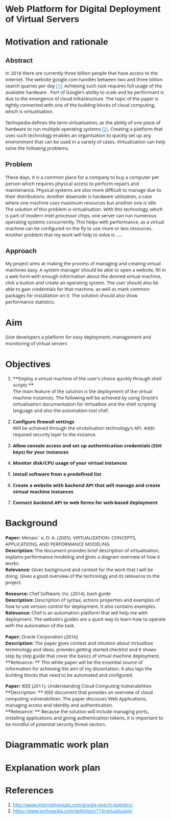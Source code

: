 # Web Platform for Digital Deployment of Virtual Servers

# Motivation and rationale
## Abstract
In 2016 there are currently three billion people that have access to the internet. The website google.com handles between two and three billion search queries per day [[1]](#1). Achieving such task requires full usage of the available hardware . Part of Google's ability to scale and be performant is due to the emergence of cloud infrastructure.  The topic of the paper is tightly connected with one of the building blocks of cloud computing, which is virtualisation.

Techopedia defines the term virtualisation, as the ability of one piece of hardware to run multiple operating systems [[2]](#2).
Creating a platform that uses such technology enables an organisation to quickly set up any environment that can be used in a variety of cases.  Virtualisation can help solve the following problems.

## Problem
These days, it is a common place for a company to buy a computer per person which requires physical access to perform repairs and maintenance. Physical systems are also more difficult to manage due to their distributions. Another downside is hardware utilisation, a case where one machine uses maximum resources but another one is idle. The solution of this problem is virtualisation. With this technology, which is part of modern Intel processor chips, one server can run numerous operating systems concurrently. This helps with performance, as a virtual machine can be configured on the fly to use more or less resources. Another problem that my work will help to solve is .....

## Approach
My project aims at making the process of managing and creating virtual machines easy.
A system manager should be able to open a website, fill in a web form with enough information about the desired virtual machine, click a button and create an operating system. The user should also be able to gain credentials for that machine, as well as mark common packages for installation on it. The solution should also show performance statistics.


# Aim
Give developers a platform for easy deployment, management and monitoring of virtual servers
# Objectives
1. **Deploy a virtual machine of the user's choice quickly through shell scripts **  
The main feature of the solution is the deployment of the virtual machine instances. The following will be achieved by using Oracle's virtualisation documentation for Virtualbox and the shell scripting language and also the automation tool chef.

2. **Configure firewall settings**  
Will be achieved through the virutalisation technology's API. Adds required security layer to the instance.

3. **Allow console access and set up authentication credentials (SSH keys) for your instances**  

4. **Monitor disk/CPU usage of your virtual instances**  

5. **Install software from a predefined list**  

6. **Create a website with backend API that will manage and create virtual machine instances**  

7. **Connect backend API to web forms for web-based deployment**  

# Background

**Paper:** Menasc´e, D. A. (2005). VIRTUALIZATION: CONCEPTS, APPLICATIONS, AND PERFORMANCE MODELING  
**Description:**  The document provides brief description of virtualisation, explains performance modeling and gives a diagram overview of how it works.   
**Relevance:** Gives background and context for the work that I will be doing. Gives a good overview of the technology and its relevance to the project.

**Resource:**  Chef Software, Inc. (2014). bash guide  
**Description:** Description of syntax, actions properties and examples of how to use version control for deployment. It also contains examples.  
**Relevance:** Chef is an automation platform that will help me with deployment. The website's guides are a quick way to learn how to operate with the automation of the task.

**Paper:** Oracle Corporation (2016)  
**Description:** The paper gives context and intuition about Virtualbox terminology and ideas, provides getting started checklist and it shows step by step guide that cover the basics of virtual machine deployment.  
**Relevance: ** This white paper will be the essential source of information for achieving the aim of my dissertation. It also lays the building blocks that need to be automated and configured.

**Paper:** IEEE (2011). Understanding Cloud Computing Vulnerabilities  
**Description: ** IEEE document that provides an overview of cloud computing vulnerabilities. The paper discusses Web Applications, managing access and identity and authentication.  
**Relevance: ** Because the solution will include managing ports, installing applications and giving authentication tokens, it is important to be mindful of potential security threat vectors.

# Diagrammatic work plan

#	Explanation work plan

# References
1. http://www.internetlivestats.com/google-search-statistics/
2. https://www.techopedia.com/definition/719/virtualization

<style>
    @import url('https://fonts.googleapis.com/css?family=Open+Sans|Raleway');

    h1, h2{
        font-family: 'Raleway', sans-serif;
    }

    p, a, span, table{
        font-family: 'Open Sans', sans-serif !important;
    }

    .written_date{
        color:#999;
    }

    .writer_name{
        color:#0080ff;
    }

    .writer_email{
    }

    .writer_name, .writer_email, .written_date{
        margin-right:30px;
        font-size:1.2em;
    }
    p{
        font-size:11pt;
    }

    a{
        color:#0080ff !important;
    }

    a:hover{
        color:#444 !important;
    }

    @media print {
        h1{
            font-size:1.6em !important;
        }

        h2{
            font-size:1.4em !important;
        }

        p, span, td, table{
            font-size:0.8em;
            font-family: 'Open Sans', sans-serif !important;
        }

        .hide_in_print{
            display:none;
        }

        .page_break{
          page-break-before: always;
        }

        .h1,h2{
          border:none !important;
        }
    }

</style>
